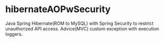 # hibernateAOPwSecurity
Java Spring Hibernate(ROM to MySQL) with Spring Security to restrict unauthorized API access. Advice(MVC) custom exception with execution loggers.
